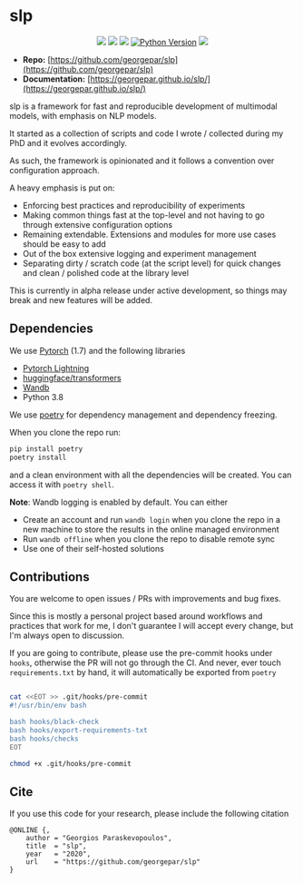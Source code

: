 # slp

<p align="center">
    <img src="https://github.com/georgepar/slp/actions/workflows/ci.yml/badge.svg" />
    <a href="https://codeclimate.com/github/georgepar/slp/maintainability" alt="Maintainability">
        <img src="https://api.codeclimate.com/v1/badges/d3ad9729ad30aa158737/maintainability" /></a>
    <a href="https://choosealicense.com/licenses/mit/" alt="License: MIT">
        <img src="https://img.shields.io/badge/license-MIT-green.svg" /></a>
    <a href="https://img.shields.io/pypi/pyversions/slp">
        <img alt="Python Version" src="https://img.shields.io/pypi/pyversions/slp" /></a>
    <a href="https://black.readthedocs.io/en/stable/" alt="Code Style: Black">
        <img src="https://img.shields.io/badge/code%20style-black-000000.svg" /></a>
</p>

* **Repo:** [https://github.com/georgepar/slp](https://github.com/georgepar/slp)
* **Documentation:** [https://georgepar.github.io/slp/](https://georgepar.github.io/slp/)


slp is a framework for fast and reproducible development of multimodal models, with emphasis on
NLP models.

It started as a collection of scripts and code I wrote / collected during my PhD and it evolves
accordingly.

As such, the framework is opinionated and it follows a convention over configuration approach.

A heavy emphasis is put on:

- Enforcing best practices and reproducibility of experiments
- Making common things fast at the top-level and not having to go through extensive configuration options
- Remaining extendable. Extensions and modules for more use cases should be easy to add
- Out of the box extensive logging and experiment management
- Separating dirty / scratch code (at the script level) for quick changes and clean / polished code at the library level

This is currently in alpha release under active development, so things may break and new features
will be added.

## Dependencies

We use [Pytorch](https://pytorch.org/) (1.7) and the following libraries

- [Pytorch Lightning](https://pytorch-lightning.readthedocs.io/en/stable/)
- [huggingface/transformers](https://huggingface.co/transformers/)
- [Wandb](https://wandb.ai/)
- Python 3.8


We use [poetry](https://python-poetry.org/) for dependency management and dependency freezing.

When you clone the repo run:

```bash
pip install poetry
poetry install
```

and a clean environment with all the dependencies will be created.
You can access it with `poetry shell`.

**Note**: Wandb logging is enabled by default. You can either

- Create an account and run `wandb login` when you clone the repo in a new machine to store the results in the online managed environment
- Run `wandb offline` when you clone the repo to disable remote sync
- Use one of their self-hosted solutions



## Contributions

You are welcome to open issues / PRs with improvements and bug fixes.

Since this is mostly a personal project based around workflows and practices that work for me, I don't guarantee I will accept every change, but I'm always open to discussion.

If you are going to contribute, please use the pre-commit hooks under `hooks`, otherwise the PR will not go through the CI. And never, ever touch `requirements.txt` by hand, it will automatically be exported from `poetry`

```bash

cat <<EOT >> .git/hooks/pre-commit
#!/usr/bin/env bash

bash hooks/black-check
bash hooks/export-requirements-txt
bash hooks/checks
EOT

chmod +x .git/hooks/pre-commit
```

## Cite

If you use this code for your research, please include the following citation

```
@ONLINE {,
    author = "Georgios Paraskevopoulos",
    title  = "slp",
    year   = "2020",
    url    = "https://github.com/georgepar/slp"
}
```

